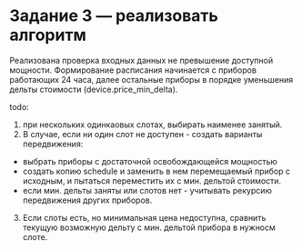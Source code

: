 # Задание 3 — реализовать алгоритм

Реализована проверка входных данных не превышение доступной мощности.
Формирование расписания начинается с приборов работающих 24 часа, далее остальные приборы в порядке уменьшения дельты стоимости (device.price_min_delta).

todo:
1) при нескольких одинкаовых слотах, выбирать наименее занятый.
2) В случае, если ни один слот не доступен - создать варианты передвижения:
- выбрать приборы с достаточной освобождающейся мощностью
- создать копию schedule и заменить в нем перемещаемый прибор с исходным, и пытаться переместить их с мин. дельтой стоимости.
- если мин. дельты заняты или слотов нет - учитывать рекурсию передвижения других приборов.
3) Если слоты есть, но минимальная цена недоступна, сравнить текущую возможную дельту с мин. дельтой прибора в нужносм слоте.									


